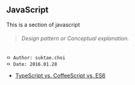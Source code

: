 ## JavaScript
This is a section of javascript

>###### Design pattern or Conceptual explanation.

```
ㅁ Author: suktae.choi
ㅁ Date: 2016.01.28
```
 - [TypeScript vs. CoffeeScript vs. ES6 ](https://github.com/agongi/study/tree/master/javascript/typescript-coffeescript-es6)
